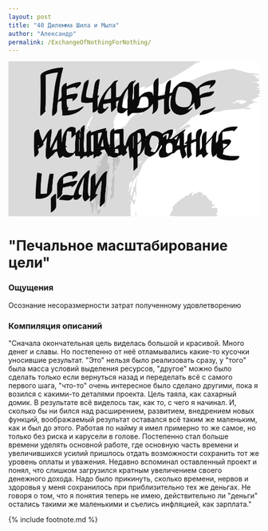 ```yaml
---
layout: post
title: "40 Дилемма Шила и Мыла"
author: "Александр"
permalink: /ExchangeOfNothingForNothing/
---
```

<a href="/cards/">!["Вряд-ли удастся добиться большего чем сейчас"](/_img/40.svg)</a>
# "Печальное масштабирование цели"

### Ощущения
Осознание несоразмерности затрат полученному удовлетворению

### Компиляция описаний
"Сначала окончательная цель виделась большой и красивой. Много денег и славы. Но постепенно от неё отламывались какие-то кусочки уносившие результат. "Это" нельзя было  реализовать сразу, у "того" была масса условий выделения ресурсов, "другое" можно было сделать только если вернуться назад и переделать всё с самого первого шага, "что-то" очень интересное было сделано другими, пока я возился с какими-то деталями проекта. Цель таяла, как сахарный домик. В результате всё виделось так, как то, с чего я начинал. И, сколько бы ни бился над расширением, развитием, внедрением новых функций, воображаемый результат оставался всё таким же маленьким, как и был до этого. Работая по найму я имел примерно то же самое, но только без риска и карусели в голове. Постепенно стал больше времени уделять основной работе, где основную часть времени и увеличившихся усилий пришлось отдать возможности сохранить тот же уровень оплаты и уважения. Недавно вспоминал оставленный проект и понял, что слишком загрузился кратным увеличением своего денежного дохода. Надо было прикинуть, сколько времени, нервов и здоровья у меня сохранилось при приблизительно тех же деньгах. Не говоря о том, что я понятия теперь не имею, действительно ли "деньги" остались такими же маленькими и съелись инфляцией, как зарплата."

{% include footnote.md %}
